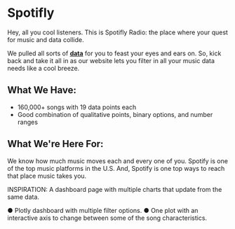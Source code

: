# Spotifly

Hey, all you cool listeners. This is Spotifly Radio: the place where your quest for music and data collide. 

We pulled all sorts of [**data**](https://www.kaggle.com/yamaerenay/spotify-dataset-19212020-160k-tracks) for you to feast your eyes and ears on. So, kick back and take it all in as our website lets you filter in all your music data needs like a cool breeze. 

## What We Have:
*  	160,000+ songs with 19 data points each
*  	Good combination of qualitative points, binary options, and number ranges

## What We're Here For:
We know how much music moves each and every one of you. Spotify is one of the top music platforms in the U.S. And, Spotify is one top ways to reach that place music takes you. 
 
INSPIRATION: A dashboard page with multiple charts that update from the same data.
 
●  	Plotly dashboard with multiple filter options.
●  	One plot with an interactive axis to change between some of the song characteristics.
 


